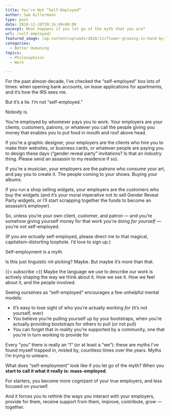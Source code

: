 ```yaml
---
title: You’re Not “Self-Employed”
author: Sam Killermann
type: post
date: 2018-12-18T20:16:49+00:00
excerpt: What happens if you let go of the myth that you are?
url: /self-employed/
featured_image: /wp-content/uploads/2018/12/flower-growing-in-hand-by-Tom-Ezzatkhah.jpg
categories:
  - Better Humaning
topics:
  - Philosophizin
  - Work

---
```

For the past almost-decade, I&#8217;ve checked the &#8220;self-employed&#8221; box lots of times: when opening bank accounts, on lease applications for apartments, and it&#8217;s how the IRS sees me. 

But it&#8217;s a lie. I&#8217;m not &#8220;self-employed.&#8221; 

Nobody is.

<!--more-->

You&#8217;re employed by whomever pays you to work. Your employers are your clients, customers, patrons, or whatever you call the people giving you money that enables you to put food in mouth and roof above head.

If you&#8217;re a graphic designer, your employers are the clients who hire you to make their websites, or business cards, or whatever people are paying you to design these days (&#8220;gender reveal party&#8221; invitations? Is that an industry thing. Please send an assassin to my residence if so).

If you&#8217;re a musician, your employers are the patrons who consume your art, and pay you to create it. The people coming to your shows. Buying your albums.

If you run a shop selling widgets, your employers are the customers who buy the widgets (and it&#8217;s your moral imperative not to sell Gender Reveal Party widgets, or I&#8217;ll start scrapping together the funds to become an assassin&#8217;s employer).

So, unless you&#8217;re your own client, customer, and patron &#8212; and you&#8217;re somehow giving yourself money for that work you&#8217;re doing _for yourself_ &#8212; you&#8217;re not self-employed. 

(If you are _actually_ self-employed, please direct me to that magical, capitalism-distorting loophole. I&#8217;d love to sign up.)

Self-employment is a myth.

Is this just linguistic nit-picking? Maybe. But maybe it&#8217;s more than that. 

{{< subscribe >}}
Maybe the language we use to describe our work is actively shaping the way we think about it. How we see it. How we feel about it, and the people involved.

Seeing ourselves as &#8220;self-employed&#8221; encourages a few unhelpful mental models:

  * It&#8217;s easy to lose sight of who you&#8217;re actually working _for_ (it&#8217;s not yourself, ever)
  * You believe you&#8217;re pulling yourself up by your bootstraps, when you&#8217;re actually providing bootstraps for others to pull (or not pull)
  * You can forget that in reality you&#8217;re supported by a community, one that you&#8217;re in turn working to provide for

Every &#8220;you&#8221; there is really an &#8220;I&#8221; (or at least a &#8220;we&#8221;): these are myths I&#8217;ve found myself trapped in, misled by, countless times over the years. Myths I&#8217;m trying to unlearn.

What does &#8220;self-employment&#8221; look like if you let go of the myth? When you **start to call it what it really is: mass-employed**.

For starters, you become more cognizant of your true employers, and less focused on yourself.

And it forces you to rethink the ways you interact with your employers, provide for them, receive support from them, improve, contribute, grow &#8212; together.